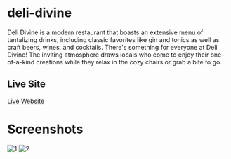 # deli-divine
Deli Divine is a modern restaurant that boasts an extensive menu of tantalizing drinks, including classic favorites like gin and tonics as well as craft beers, wines, and cocktails. There's something for everyone at Deli Divine! The inviting atmosphere draws locals who come to enjoy their one-of-a-kind creations while they relax in the cozy chairs or grab a bite to go.
## Live Site 
[Live Website](https://deli-divine.netlify.app/)
# Screenshots
![1](https://user-images.githubusercontent.com/99491498/210180878-11cfacd3-b79c-436a-be56-c58c58087775.png)
![2](https://user-images.githubusercontent.com/99491498/210180892-012c34e8-dfcf-47ab-b3ef-1c81faaa59d5.png)
